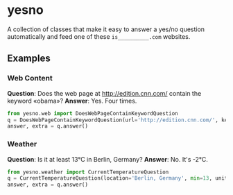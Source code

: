 yesno
=====

A collection of classes that make it easy to answer a yes/no question 
automatically and feed one of these `is__________.com` websites.


Examples
--------

### Web Content

**Question**: Does the web page at http://edition.cnn.com/ contain the keyword «obama»?
**Answer**: Yes. Four times.

```python
from yesno.web import DoesWebPageContainKeywordQuestion
q = DoesWebPageContainKeywordQuestion(url='http://edition.cnn.com/', keyword='obama')
answer, extra = q.answer()
```



### Weather

**Question**: Is it at least 13°C in Berlin, Germany?
**Answer**: No. It's -2°C.

```python
from yesno.weather import CurrentTemperatureQuestion
q = CurrentTemperatureQuestion(location='Berlin, Germany', min=13, unit=CurrentTemperatureQuestion.CELSIUS)
answer, extra = q.answer()
```
